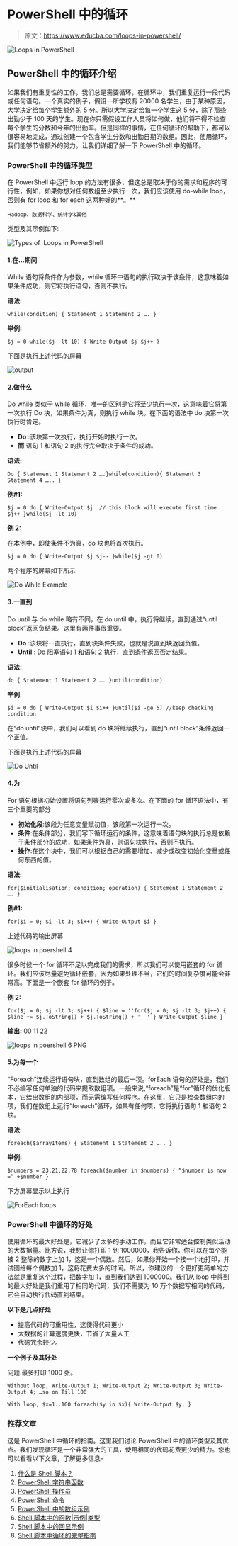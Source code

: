 # PowerShell 中的循环

> 原文：<https://www.educba.com/loops-in-powershell/>

![Loops in PowerShell](img/d980334af1b7987b35e1a3bada1b838a.png)



## PowerShell 中的循环介绍

如果我们有重复性的工作，我们总是需要循环，在循环中，我们重复运行一段代码或任何语句。一个真实的例子，假设一所学校有 20000 名学生，由于某种原因，大学决定给每个学生额外的 5 分。所以大学决定给每一个学生这 5 分，除了那些出勤少于 100 天的学生。现在你只需假设工作人员将如何做，他们将不得不检查每个学生的分数和今年的出勤率。但是同样的事情，在任何循环的帮助下，都可以很容易地完成，通过创建一个包含学生分数和出勤日期的数组。因此，使用循环，我们能够节省额外的努力。让我们详细了解一下 PowerShell 中的循环。

### PowerShell 中的循环类型

在 PowerShell 中运行 loop 的方法有很多，但这总是取决于你的需求和程序的可行性，例如，如果你想对任何数组至少执行一次，我们应该使用 do-while loop，否则有 for loop 和 for each 这两种好的**。**

<small>Hadoop、数据科学、统计学&其他</small>

类型及其示例如下:

![Types of  Loops in PowerShell](img/71372e013d3231caedee650ae46b3d5a.png)



#### 1.在…期间

While 语句将条件作为参数，while 循环中语句的执行取决于该条件，这意味着如果条件成功，则它将执行语句，否则不执行。

**语法:**

`while(condition)
{
Statement 1
Statement 2
….
}`

**举例:**

`$j = 0
while($j -lt 10)
{
Write-Output $j
$j++ }`

下面是执行上述代码的屏幕

![output](img/5b390129df4dce2eb51ac11e5341ce23.png)



#### 2.做什么

Do while 类似于 while 循环，唯一的区别是它将至少执行一次，这意味着它将第一次执行 Do 块，如果条件为真，则执行 while 块。在下面的语法中 do 块第一次执行时肯定。

*   **Do** :该块第一次执行，执行开始时执行一次。
*   **而**:语句 1 和语句 2 的执行完全取决于条件的成功。

**语法:**

`Do
{
Statement 1
Statement 2
….}while(condition){
Statement 3
Statement 4
…..
}`

**例#1:**

`$j = 0
do
{
Write-Output $j  // this block will execute first time
$j++
}while($j -lt 10)`

**例 2:**

在本例中，即使条件不为真，do 块也将首次执行。

`$j = 0
do
{
Write-Output $j
$j--
}while($j -gt 0)`

两个程序的屏幕如下所示

![Do While Example ](img/3236377491c6d56a51bdd9fe6bf8c047.png)



#### 3.一直到

Do until 与 do while 略有不同，在 do until 中，执行将继续，直到通过“until block”返回负结果。这里有两件事很重要。

*   **Do** :该块将一直执行，直到块条件失败，也就是说直到块返回负值。
*   **Until** : Do 阻塞语句 1 和语句 2 执行，直到条件返回否定结果。

**语法:**

`do
{
Statement 1
Statement 2
….
}until(condition)`

**举例:**

`$i = 0
do
{
Write-Output $i
$i++
}until($i -ge 5) //keep checking condition`

在“do until”块中，我们可以看到 do 块将继续执行，直到“until block”条件返回一个正值。

下面是执行上述代码的屏幕

![Do Until](img/a988703f894b6358b4181fea43c846f0.png)



#### 4.为

For 语句根据初始设置将语句列表运行零次或多次。在下面的 for 循环语法中，有三个重要的部分

*   **初始化段**:该段为任意变量赋初值，该段第一次运行一次。
*   **条件**:在条件部分，我们写下循环运行的条件，这意味着语句块的执行总是依赖于条件部分的成功，如果条件为真，则语句块执行，否则不执行。
*   **操作**:在这个块中，我们可以根据自己的需要增加、减少或改变初始化变量或任何东西的值。

**语法:**

`for($initialisation; condition; operation)
{
Statement 1
Statement 2
….
}`

**例#1:**

`for($i = 0; $i -lt 3; $i++)
{
Write-Output $i
}`

上述代码的输出屏幕

![loops in poershell 4](img/8a8ffcbc8233c406b1cc2788eccc339f.png)



很多时候一个 for 循环不足以完成我们的需求，所以我们可以使用嵌套的 for 循环。我们应该尽量避免循环嵌套，因为如果处理不当，它们的时间复杂度可能会非常高。下面是一个嵌套 for 循环的例子。

**例 2:**

`for($j = 0; $j -lt 3; $j++)
{
$line = ''for($j = 0; $j -lt 3; $j++)
{
$line += $j.ToString() + $j.ToString() + '  '
}
Write-Output $line
}`

**输出:** 00 11 22

![loops in poershell 6 PNG](img/a4b6cd08244f2e4e754106d9b5b9ad6e.png)



#### 5.为每一个

“Foreach”连续运行语句块，直到数组的最后一项。forEach 语句的好处是，我们不必编写任何单独的代码来提取数组项。一般来说,“foreach”是“for”循环的优化版本，它给出数组的内部项，而无需编写任何程序。在这里，它只是检查数组内的项，我们在数组上运行“foreach”循环，如果有任何项，它将执行语句 1 和语句 2 块。

**语法:**

`foreach($arrayItems)
{
Statement 1
Statement 2
…..
}`

**举例:**

`$numbers = 23,21,22,78
foreach($number in $numbers)
{
“$number is now =“ +$number
}`

下方屏幕显示以上执行

![ForEach loops](img/92670d9533f4f82f7b131f3f1d91119c.png)



### PowerShell 中循环的好处

使用循环的最大好处是，它减少了太多的手动工作，而且它非常适合控制类似活动的大数据量。比方说，我想让你打印 1 到 1000000，我告诉你，你可以在每个能被 2 整除的数字上加 1，这是一个偶数。然后，如果你开始一个接一个地打印，并试图给每个偶数加 1，这将花费太多的时间。所以，你建议的一个更好更简单的方法就是重复这个过程，把数字加 1，直到我们达到 1000000。我们从 loop 中得到的最大好处是我们重用了相同的代码，我们不需要为 10 万个数据写相同的代码，它会自动执行代码直到结束。

**以下是几点好处**

*   提高代码的可重用性，这使得代码更小
*   大数据的计算速度更快，节省了大量人工
*   代码冗余较少。

**一个例子及其好处**

问题:最多打印 1000 张。

`Without loop,
Write-Output 1;
Write-Output 2;
Write-Output 3;
Write-Output 4;
…so on
Till 100`

`With loop,
$x=1..100
foreach($y in $x){
Write-Output $y;
}`

### 推荐文章

这是 PowerShell 中循环的指南。这里我们讨论 PowerShell 中的循环类型及其优点。我们发现循环是一个非常强大的工具，使用相同的代码花费更少的精力。您也可以看看以下文章，了解更多信息–

1.  [什么是 Shell 脚本？](https://www.educba.com/what-is-shell-scripting/)
2.  [PowerShell 字符串函数](https://www.educba.com/powershell-string-functions/)
3.  [PowerShell 操作员](https://www.educba.com/powershell-operators/)
4.  [PowerShell 命令](https://www.educba.com/powershell-commands/)
5.  [PowerShell 中的数组示例](https://www.educba.com/array-in-powershell/)
6.  [Shell 脚本中的函数|示例|类型](https://www.educba.com/function-in-shell-scripting/)
7.  [Shell 脚本中的回显示例](https://www.educba.com/echo-in-shell-scripting/)
8.  [Shell 脚本中循环的完整指南](https://www.educba.com/loops-in-shell-scripting/)





